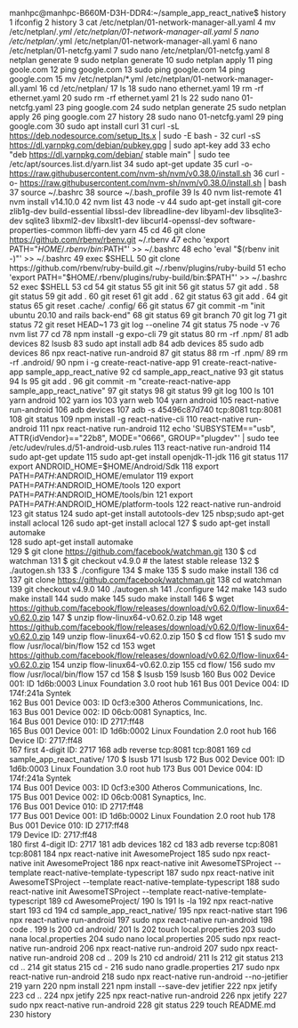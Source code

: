 manhpc@manhpc-B660M-D3H-DDR4:~/sample_app_react_native$ history
    1  ifconfig
    2  history
    3  cat /etc/netplan/01-network-manager-all.yaml 
    4  mv /etc/netplan/*.yml /etc/netplan/01-network-manager-all.yaml 
    5  nano /etc/netplan/*.yml /etc/netplan/01-network-manager-all.yaml 
    6  nano /etc/netplan/01-netcfg.yaml
    7  sudo nano /etc/netplan/01-netcfg.yaml
    8  netplan generate 
    9  sudo netplan generate 
   10  sudo netplan apply 
   11  ping goole.com
   12  ping google.com
   13  sudo ping google.com
   14  ping google.com
   15  mv /etc/netplan/*.yml /etc/netplan/01-network-manager-all.yaml 
   16  cd /etc/netplan/
   17  ls
   18  sudo nano ethernet.yaml 
   19  rm -rf ethernet.yaml 
   20  sudo rm -rf ethernet.yaml 
   21  ls
   22  sudo nano 01-netcfg.yaml 
   23  ping google.com
   24  sudo netplan generate 
   25  sudo netplan apply 
   26  ping google.com
   27  history
   28  sudo nano 01-netcfg.yaml 
   29  ping google.com
   30  sudo apt install curl
   31  curl -sL https://deb.nodesource.com/setup_lts.x | sudo -E bash -
   32  curl -sS https://dl.yarnpkg.com/debian/pubkey.gpg | sudo apt-key add
   33  echo "deb https://dl.yarnpkg.com/debian/ stable main" | sudo tee /etc/apt/sources.list.d/yarn.list
   34  sudo apt-get update
   35  curl -o- https://raw.githubusercontent.com/nvm-sh/nvm/v0.38.0/install.sh
   36  curl -o- https://raw.githubusercontent.com/nvm-sh/nvm/v0.38.0/install.sh | bash
   37  source ~/.bashrc
   38  source ~/.bash_profile
   39  ls
   40  nvm list-remote
   41  nvm install v14.10.0
   42  nvm list
   43  node -v
   44  sudo apt-get install git-core zlib1g-dev build-essential libssl-dev libreadline-dev libyaml-dev libsqlite3-dev sqlite3 libxml2-dev libxslt1-dev libcurl4-openssl-dev software-properties-common libffi-dev yarn
   45  cd
   46  git clone https://github.com/rbenv/rbenv.git ~/.rbenv
   47  echo 'export PATH="$HOME/.rbenv/bin:$PATH"' >> ~/.bashrc
   48  echo 'eval "$(rbenv init -)"' >> ~/.bashrc
   49  exec $SHELL
   50  git clone https://github.com/rbenv/ruby-build.git ~/.rbenv/plugins/ruby-build
   51  echo 'export PATH="$HOME/.rbenv/plugins/ruby-build/bin:$PATH"' >> ~/.bashrc
   52  exec $SHELL
   53  cd
   54  git status
   55  git init
   56  git status
   57  git add .
   58  git status
   59  git add .
   60  git reset
   61  git add .
   62  git status
   63  git add .
   64  git status
   65  git reset .cache/ .config/
   66  git status
   67  git commit -m "init ubuntu 20.10 and rails back-end"
   68  git status
   69  git branch
   70  git log
   71  git status
   72  git reset HEAD~1
   73  git log --oneline
   74  git status
   75  node -v
   76  nvm list
   77  cd
   78  npm install -g expo-cli
   79  git status
   80  rm -rf .npm/
   81  adb devices
   82  lsusb
   83  sudo apt install adb
   84  adb devices
   85  sudo adb devices
   86  npx react-native run-android
   87  git status
   88  rm -rf .npm/
   89  rm -rf .android/
   90  npm i -g create-react-native-app
   91  create-react-native-app sample_app_react_native
   92  cd sample_app_react_native
   93  git status
   94  ls
   95  git add .
   96  git commit -m "create-react-native-app sample_app_react_native"
   97  git statys
   98  git status
   99  git log
  100  ls
  101  yarn android
  102  yarn ios
  103  yarn web
  104  yarn android
  105  react-native run-android
  106  adb devices
  107  adb -s 45496c87d740 tcp:8081 tcp:8081
  108  git status
  109  npm install -g react-native-cli
  110  react-native run-android
  111  npx react-native run-android
  112  echo 'SUBSYSTEM=="usb", ATTR{idVendor}=="22b8", MODE="0666", GROUP="plugdev"' | sudo tee /etc/udev/rules.d/51-android-usb.rules
  113  react-native run-android
  114  sudo apt-get update
  115  sudo apt-get install openjdk-11-jdk
  116  git status
  117  export ANDROID_HOME=$HOME/Android/Sdk
  118  export PATH=$PATH:$ANDROID_HOME/emulator
  119  export PATH=$PATH:$ANDROID_HOME/tools
  120  export PATH=$PATH:$ANDROID_HOME/tools/bin
  121  export PATH=$PATH:$ANDROID_HOME/platform-tools
  122  react-native run-android
  123  git status
  124  sudo apt-get install autotools-dev
  125  nbsp;sudo apt-get install aclocal
  126  sudo apt-get install aclocal
  127  $ sudo apt-get install automake  
  128  sudo apt-get install automake  
  129  $ git clone https://github.com/facebook/watchman.git 
  130  $ cd watchman 
  131  $ git checkout v4.9.0  # the latest stable release 
  132  $ ./autogen.sh 
  133  $ ./configure 
  134  $ make 
  135  $ sudo make install 
  136  cd
  137  git clone https://github.com/facebook/watchman.git
  138  cd watchman
  139  git checkout v4.9.0
  140  ./autogen.sh
  141  ./configure
  142  make
  143  sudo make install
  144  sudo make
  145  sudo make install
  146  $ wget https://github.com/facebook/flow/releases/download/v0.62.0/flow-linux64-v0.62.0.zip 
  147  $ unzip flow-linux64-v0.62.0.zip 
  148  wget https://github.com/facebook/flow/releases/download/v0.62.0/flow-linux64-v0.62.0.zip 
  149  unzip flow-linux64-v0.62.0.zip
  150  $ cd flow 
  151  $ sudo mv flow /usr/local/bin/flow
  152  cd
  153  wget https://github.com/facebook/flow/releases/download/v0.62.0/flow-linux64-v0.62.0.zip 
  154  unzip flow-linux64-v0.62.0.zip
  155  cd flow/
  156  sudo mv flow /usr/local/bin/flow
  157  cd
  158  $ lsusb 
  159  lsusb 
  160  Bus 002 Device 001: ID 1d6b:0003 Linux Foundation 3.0 root hub 
  161  Bus 001 Device 004: ID 174f:241a Syntek  
  162  Bus 001 Device 003: ID 0cf3:e300 Atheros Communications, Inc.  
  163  Bus 001 Device 002: ID 06cb:0081 Synaptics, Inc.  
  164  Bus 001 Device 010: ID 2717:ff48   
  165  Bus 001 Device 001: ID 1d6b:0002 Linux Foundation 2.0 root hub
  166  Device ID: 2717:ff48   
  167  first 4-digit ID: 2717 
  168  adb reverse tcp:8081 tcp:8081 
  169  cd sample_app_react_native/
  170  $ lsusb 
  171  lsusb 
  172  Bus 002 Device 001: ID 1d6b:0003 Linux Foundation 3.0 root hub 
  173  Bus 001 Device 004: ID 174f:241a Syntek  
  174  Bus 001 Device 003: ID 0cf3:e300 Atheros Communications, Inc.  
  175  Bus 001 Device 002: ID 06cb:0081 Synaptics, Inc.  
  176  Bus 001 Device 010: ID 2717:ff48   
  177  Bus 001 Device 001: ID 1d6b:0002 Linux Foundation 2.0 root hub
  178  Bus 001 Device 010: ID 2717:ff48   
  179  Device ID: 2717:ff48   
  180  first 4-digit ID: 2717 
  181  adb devices 
  182  cd
  183  adb reverse tcp:8081 tcp:8081 
  184  npx react-native init AwesomeProject
  185  sudo npx react-native init AwesomeProject
  186  npx react-native init AwesomeTSProject --template react-native-template-typescript
  187  sudo npx react-native init AwesomeTSProject --template react-native-template-typescript
  188  sudo react-native init AwesomeTSProject --template react-native-template-typescript
  189  cd AwesomeProject/
  190  ls
  191  ls -la
  192  npx react-native start
  193  cd
  194  cd sample_app_react_native/
  195  npx react-native start
  196  npx react-native run-android
  197  sudo npx react-native run-android
  198  code .
  199  ls
  200  cd android/
  201  ls
  202  touch local.properties
  203  sudo nana local.properties 
  204  sudo nano local.properties 
  205  sudo npx react-native run-android
  206  npx react-native run-android
  207  sudo npx react-native run-android
  208  cd ..
  209  ls
  210  cd android/
  211  ls
  212  git status
  213  cd ..
  214  git status
  215  cd -
  216  sudo nano gradle.properties 
  217  sudo npx react-native run-android
  218  sudo npx react-native run-android --no-jetifier
  219  yarn
  220  npm install
  221  npm install --save-dev jetifier
  222  npx jetify 
  223  cd ..
  224  npx jetify 
  225  npx react-native run-android
  226  npx jetify
  227  sudo npx react-native run-android
  228  git status
  229  touch README.md
  230  history
